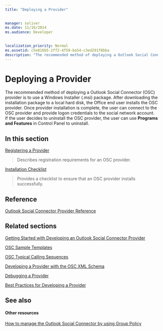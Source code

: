```yaml
---
title: "Deploying a Provider"
 
 
manager: soliver
ms.date: 11/16/2014
ms.audience: Developer
 
 
localization_priority: Normal
ms.assetid: c5e816b5-2ff2-4f59-ba54-c3ed291f8bba
description: "The recommended method of deploying a Outlook Social Connector (OSC) provider is to use a Windows Installer (.msi) package. After downloading the installation package to a local hard disk, the Office end user installs the OSC provider. Once provider installation is complete, the user can connect to the OSC provider and provide logon credentials to the social network account. If the user decides to uninstall the OSC provider, the user can use Programs and Features in Control Panel to uninstall."
---
```


# Deploying a Provider

The recommended method of deploying a Outlook Social Connector (OSC) provider is to use a Windows Installer (.msi) package. After downloading the installation package to a local hard disk, the Office end user installs the OSC provider. Once provider installation is complete, the user can connect to the OSC provider and provide logon credentials to the social network account. If the user decides to uninstall the OSC provider, the user can use **Programs and Features** in Control Panel to uninstall. 
  
## In this section

[Registering a Provider](registering-a-provider.md)
  
> Describes registration requirements for an OSC provider.
    
[Installation Checklist](installation-checklist.md)
  
> Provides a checklist to ensure that an OSC provider installs successfully.
    
## Reference

[Outlook Social Connector Provider Reference](outlook-social-connector-provider-reference-0.md)
  
## Related sections

[Getting Started with Developing an Outlook Social Connector Provider](getting-started-with-developing-an-outlook-social-connector-provider.md)
  
[OSC Sample Templates](osc-sample-templates.md)
  
[OSC Typical Calling Sequences](osc-typical-calling-sequences.md)
  
[Developing a Provider with the OSC XML Schema](developing-a-provider-with-the-osc-xml-schema.md)
  
[Debugging a Provider](debugging-a-provider.md)
  
[Best Practices for Developing a Provider](best-practices-for-developing-a-provider.md)
  
## See also

#### Other resources

[How to manage the Outlook Social Connector by using Group Policy](http://support.microsoft.com/default.aspx?scid=kb%3Ben-US%3B2020103)

